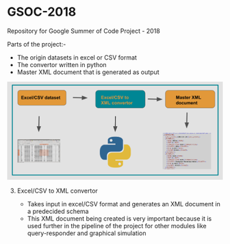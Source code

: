 # GSOC-2018
Repository for Google Summer of Code Project - 2018

Parts of the project:-

  - The origin datasets in excel or CSV format
  - The convertor written in python
  - Master XML document that is generated as output

<img src="excel_to_xml_flow_chart.png">

3. Excel/CSV to XML convertor

   - Takes input in excel/CSV format and generates an XML document in a predecided schema
   - This XML document being created is very important because it is used further in the pipeline of the project for other modules like query-responder and graphical simulation
